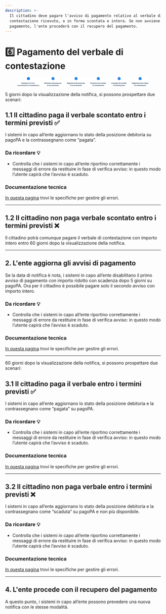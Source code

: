 ```yaml
---
description: >-
  Il cittadino deve pagare l'avviso di pagamento relativo al verbale di
  contestazione ricevuto, o in forma scontata o intera. Se non avviene il
  pagamento, l'ente procederà con il recupero del pagamento.
---
```


# 6️⃣ Pagamento del verbale di contestazione

<figure><img src="../.gitbook/assets/image (23).png" alt="Sezione 6 di 6: Pagamento del verbale di contestazione"><figcaption></figcaption></figure>

5 giorni dopo la visualizzazione della notifica, si possono prospettare due scenari:&#x20;

## **1.1 Il cittadino paga il verbale scontato entro i termini previsti ✅**

I sistemi in capo all’ente aggiornano lo stato della posizione debitoria su pagoPA e la contrassegnano come “pagata”.

### Da ricordare 💡&#x20;

* Controlla che i sistemi in capo all’ente riportino correttamente i messaggi di errore da restituire in fase di verifica avviso: in questo modo l’utente capirà che l’avviso è scaduto.

### Documentazione tecnica&#x20;

[In questa pagina](https://docs.pagopa.it/gestionedeglierrori/faultcode-e-faultstring/domino-ec) trovi le specifiche per gestire gli errori.&#x20;

***

## **1.2 Il cittadino non paga verbale scontato entro i termini previsti ❌**

Il cittadino potrà comunque pagare il verbale di contestazione con importo intero entro 60 giorni dopo la visualizzazione della notifica.&#x20;

***

## 2. L'ente aggiorna gli avvisi di pagamento&#x20;

Se la data di notifica è nota, i sistemi in capo all’ente disabilitano il primo avviso di pagamento con importo ridotto con scadenza dopo 5 giorni su pagoPA. Ora per il cittadino è possibile pagare solo il secondo avviso con importo intero.

### Da ricordare 💡&#x20;

* Controlla che i sistemi in capo all’ente riportino correttamente i messaggi di errore da restituire in fase di verifica avviso: in questo modo l’utente capirà che l’avviso è scaduto.

### Documentazione tecnica&#x20;

[In questa pagina](https://docs.pagopa.it/gestionedeglierrori/faultcode-e-faultstring/domino-ec) trovi le specifiche per gestire gli errori.&#x20;

***

60 giorni dopo la visualizzazione della notifica, si possono prospettare due scenari:&#x20;

## **3.1 Il cittadino paga il verbale entro i termini previsti ✅**

I sistemi in capo all’ente aggiornano lo stato della posizione debitoria e la contrassegnano come “pagata” su pagoPA.&#x20;

### Da ricordare 💡&#x20;

* Controlla che i sistemi in capo all’ente riportino correttamente i messaggi di errore da restituire in fase di verifica avviso: in questo modo l’utente capirà che l’avviso è scaduto.

### Documentazione tecnica&#x20;

[In questa pagina](https://docs.pagopa.it/gestionedeglierrori/faultcode-e-faultstring/domino-ec) trovi le specifiche per gestire gli errori.&#x20;

***

## **3.2 Il cittadino non paga verbale entro i termini previsti ❌**

I sistemi in capo all’ente aggiornano lo stato della posizione debitoria e la contrassegnano come “scaduta” su pagoPA e non più disponibile.

### Da ricordare 💡&#x20;

* Controlla che i sistemi in capo all’ente riportino correttamente i messaggi di errore da restituire in fase di verifica avviso: in questo modo l’utente capirà che l’avviso è scaduto.

### Documentazione tecnica&#x20;

[In questa pagina](https://docs.pagopa.it/gestionedeglierrori/faultcode-e-faultstring/domino-ec) trovi le specifiche per gestire gli errori.&#x20;

***

## 4. L'ente procede con il recupero del pagamento

A questo punto, i sistemi in capo all’ente possono prevedere una nuova notifica con le stesse modalità.
